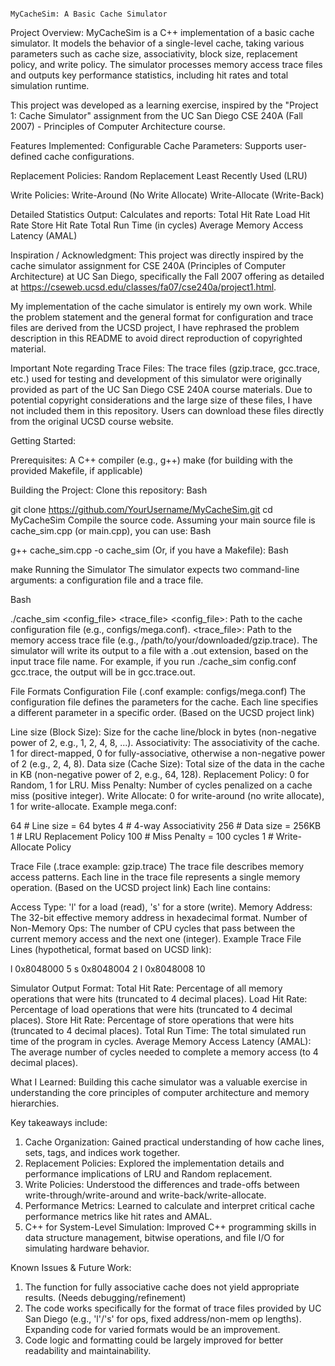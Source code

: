                                                                        MyCacheSim: A Basic Cache Simulator

Project Overview:
MyCacheSim is a C++ implementation of a basic cache simulator. It models the behavior of a single-level cache, taking various parameters such as cache size, associativity, block size, replacement policy, and write policy. The simulator processes memory access trace files and outputs key performance statistics, including hit rates and total simulation runtime.

This project was developed as a learning exercise, inspired by the "Project 1: Cache Simulator" assignment from the UC San Diego CSE 240A (Fall 2007) - Principles of Computer Architecture course.

Features Implemented:
Configurable Cache Parameters: Supports user-defined cache configurations.

Replacement Policies:
Random Replacement
Least Recently Used (LRU)

Write Policies:
Write-Around (No Write Allocate)
Write-Allocate (Write-Back)

Detailed Statistics Output: Calculates and reports:
Total Hit Rate
Load Hit Rate
Store Hit Rate
Total Run Time (in cycles)
Average Memory Access Latency (AMAL)

Inspiration / Acknowledgment:
This project was directly inspired by the cache simulator assignment for CSE 240A (Principles of Computer Architecture) at UC San Diego, specifically the Fall 2007 offering as detailed at https://cseweb.ucsd.edu/classes/fa07/cse240a/project1.html.

My implementation of the cache simulator is entirely my own work. While the problem statement and the general format for configuration and trace files are derived from the UCSD project, I have rephrased the problem description in this README to avoid direct reproduction of copyrighted material.

Important Note regarding Trace Files:
The trace files (gzip.trace, gcc.trace, etc.) used for testing and development of this simulator were originally provided as part of the UC San Diego CSE 240A course materials. Due to potential copyright considerations and the large size of these files, I have not included them in this repository. Users can download these files directly from the original UCSD course website.

Getting Started:

Prerequisites:
A C++ compiler (e.g., g++)
make (for building with the provided Makefile, if applicable)

Building the Project:
Clone this repository:
Bash

git clone https://github.com/YourUsername/MyCacheSim.git
cd MyCacheSim
Compile the source code. Assuming your main source file is cache_sim.cpp (or main.cpp), you can use:
Bash

g++ cache_sim.cpp -o cache_sim
(Or, if you have a Makefile):
Bash

make
Running the Simulator
The simulator expects two command-line arguments: a configuration file and a trace file.

Bash

./cache_sim <config_file> <trace_file>
<config_file>: Path to the cache configuration file (e.g., configs/mega.conf).
<trace_file>: Path to the memory access trace file (e.g., /path/to/your/downloaded/gzip.trace).
The simulator will write its output to a file with a .out extension, based on the input trace file name. For example, if you run ./cache_sim config.conf gcc.trace, the output will be in gcc.trace.out.

File Formats
Configuration File (.conf example: configs/mega.conf)
The configuration file defines the parameters for the cache. Each line specifies a different parameter in a specific order.
(Based on the UCSD project link)

Line size (Block Size): Size for the cache line/block in bytes (non-negative power of 2, e.g., 1, 2, 4, 8, ...).
Associativity: The associativity of the cache. 1 for direct-mapped, 0 for fully-associative, otherwise a non-negative power of 2 (e.g., 2, 4, 8).
Data size (Cache Size): Total size of the data in the cache in KB (non-negative power of 2, e.g., 64, 128).
Replacement Policy: 0 for Random, 1 for LRU.
Miss Penalty: Number of cycles penalized on a cache miss (positive integer).
Write Allocate: 0 for write-around (no write allocate), 1 for write-allocate.
Example mega.conf:

64      # Line size = 64 bytes
4       # 4-way Associativity
256     # Data size = 256KB
1       # LRU Replacement Policy
100     # Miss Penalty = 100 cycles
1       # Write-Allocate Policy

Trace File (.trace example: gzip.trace)
The trace file describes memory access patterns. Each line in the trace file represents a single memory operation.
(Based on the UCSD project link)
Each line contains:

Access Type: 'l' for a load (read), 's' for a store (write).
Memory Address: The 32-bit effective memory address in hexadecimal format.
Number of Non-Memory Ops: The number of CPU cycles that pass between the current memory access and the next one (integer).
Example Trace File Lines (hypothetical, format based on UCSD link):

l 0x8048000 5
s 0x8048004 2
l 0x8048008 10

Simulator Output Format:
Total Hit Rate: Percentage of all memory operations that were hits (truncated to 4 decimal places).
Load Hit Rate: Percentage of load operations that were hits (truncated to 4 decimal places).
Store Hit Rate: Percentage of store operations that were hits (truncated to 4 decimal places).
Total Run Time: The total simulated run time of the program in cycles.
Average Memory Access Latency (AMAL): The average number of cycles needed to complete a memory access (to 4 decimal places).

What I Learned:
Building this cache simulator was a valuable exercise in understanding the core principles of computer architecture and memory hierarchies. 

Key takeaways include:
1. Cache Organization: Gained practical understanding of how cache lines, sets, tags, and indices work together.
2. Replacement Policies: Explored the implementation details and performance implications of LRU and Random replacement.
3. Write Policies: Understood the differences and trade-offs between write-through/write-around and write-back/write-allocate.
4. Performance Metrics: Learned to calculate and interpret critical cache performance metrics like hit rates and AMAL.
5. C++ for System-Level Simulation: Improved C++ programming skills in data structure management, bitwise operations, and file I/O for simulating hardware behavior.

Known Issues & Future Work:
1. The function for fully associative cache does not yield appropriate results. (Needs debugging/refinement)
2. The code works specifically for the format of trace files provided by UC San Diego (e.g., 'l'/'s' for ops, fixed address/non-mem op lengths). Expanding code for varied formats would be an improvement.
3. Code logic and formatting could be largely improved for better readability and maintainability.
